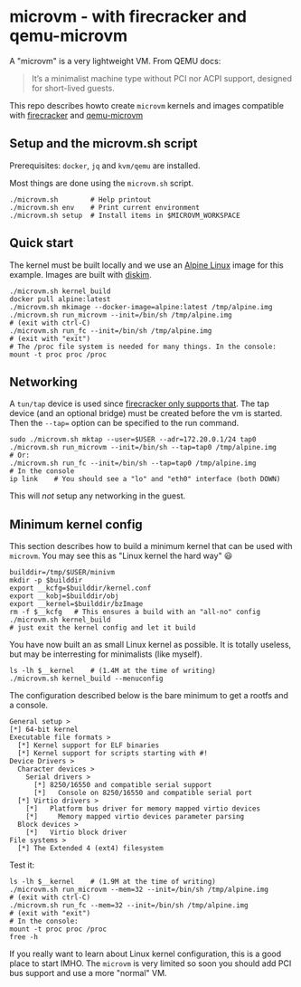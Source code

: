 # microvm - with firecracker and qemu-microvm

A "microvm" is a very lightweight VM. From QEMU docs:

> It’s a minimalist machine type without PCI nor ACPI support, designed for short-lived guests.

This repo describes howto create `microvm` kernels and images
compatible with [firecracker](
https://github.com/firecracker-microvm/firecracker) and
[qemu-microvm](https://qemu.readthedocs.io/en/latest/system/i386/microvm.html)


## Setup and the microvm.sh script

Prerequisites: `docker`, `jq` and `kvm/qemu` are installed.

Most things are done using the `microvm.sh` script.
```
./microvm.sh        # Help printout
./microvm.sh env    # Print current environment
./microvm.sh setup  # Install items in $MICROVM_WORKSPACE
```

## Quick start

The kernel must be built locally and we use an [Alpine Linux](
https://www.alpinelinux.org/) image for this example. Images are built
with [diskim]().

```
./microvm.sh kernel_build
docker pull alpine:latest
./microvm.sh mkimage --docker-image=alpine:latest /tmp/alpine.img
./microvm.sh run_microvm --init=/bin/sh /tmp/alpine.img
# (exit with ctrl-C)
./microvm.sh run_fc --init=/bin/sh /tmp/alpine.img
# (exit with "exit")
# The /proc file system is needed for many things. In the console:
mount -t proc proc /proc
```


## Networking

A `tun/tap` device is used since [firecracker only supports that](
https://github.com/firecracker-microvm/firecracker/blob/main/docs/network-setup.md).
The tap device (and an optional bridge) must be created before the vm
is started. Then the `--tap=` option can be specified to the run command.

```
sudo ./microvm.sh mktap --user=$USER --adr=172.20.0.1/24 tap0
./microvm.sh run_microvm --init=/bin/sh --tap=tap0 /tmp/alpine.img
# Or:
./microvm.sh run_fc --init=/bin/sh --tap=tap0 /tmp/alpine.img
# In the console
ip link    # You should see a "lo" and "eth0" interface (both DOWN)
```

This will *not* setup any networking in the guest.



## Minimum kernel config

This section describes how to build a minimum kernel that can be used
with `microvm`. You may see this as "Linux kernel the hard way" :smiley:

```
builddir=/tmp/$USER/minivm
mkdir -p $builddir
export __kcfg=$builddir/kernel.conf
export __kobj=$builddir/obj
export __kernel=$builddir/bzImage
rm -f $__kcfg   # This ensures a build with an "all-no" config
./microvm.sh kernel_build
# just exit the kernel config and let it build
```

You have now built an as small Linux kernel as possible. It is totally
useless, but may be interresting for minimalists (like myself).

```
ls -lh $__kernel    # (1.4M at the time of writing)
./microvm.sh kernel_build --menuconfig
```

The configuration described below is the bare minimum to get a rootfs
and a console.

```
General setup >
[*] 64-bit kernel
Executable file formats >
  [*] Kernel support for ELF binaries
  [*] Kernel support for scripts starting with #!
Device Drivers >
  Character devices >
    Serial drivers >
	  [*] 8250/16550 and compatible serial support
	  [*]   Console on 8250/16550 and compatible serial port
  [*] Virtio drivers >
    [*]   Platform bus driver for memory mapped virtio devices
	[*]     Memory mapped virtio devices parameter parsing
  Block devices >
    [*]   Virtio block driver  
File systems >
  [*] The Extended 4 (ext4) filesystem
```

Test it:
```
ls -lh $__kernel    # (1.9M at the time of writing)
./microvm.sh run_microvm --mem=32 --init=/bin/sh /tmp/alpine.img
# (exit with ctrl-C)
./microvm.sh run_fc --mem=32 --init=/bin/sh /tmp/alpine.img
# (exit with "exit")
# In the console:
mount -t proc proc /proc
free -h
```

If you really want to learn about Linux kernel configuration, this is
a good place to start IMHO. The `microvm` is very limited so soon you
should add PCI bus support and use a more "normal" VM.

